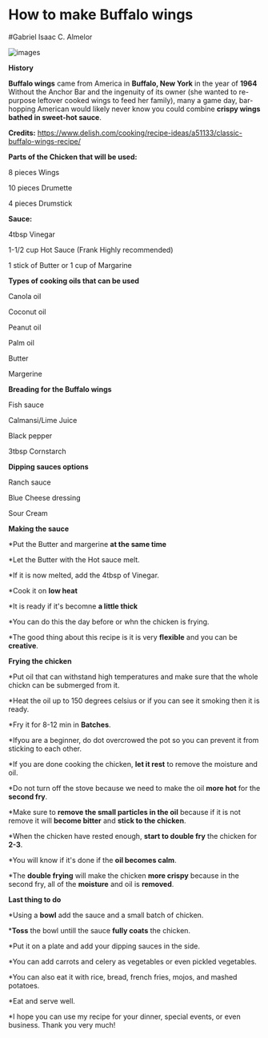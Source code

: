 # How to make Buffalo wings
#Gabriel Isaac C. Almelor

![images](https://github.com/IsaakIsrael1936/IsaakIsrael1936.github.io/assets/152355398/e164cf60-ad2b-47ca-9497-9fdfb7da6b50)

**History**

**Buffalo wings** came from America in **Buffalo, New York** in the year of **1964** Without the Anchor Bar and the ingenuity of its owner (she wanted to re-purpose leftover cooked wings to feed her family), many a game day, bar-hopping American would likely never know you could combine **crispy wings bathed in sweet-hot sauce**.

**Credits:** https://www.delish.com/cooking/recipe-ideas/a51133/classic-buffalo-wings-recipe/

**Parts of the Chicken that will be used:**

8 pieces Wings

10 pieces Drumette
 
4 pieces Drumstick

**Sauce:**

4tbsp Vinegar

1-1/2 cup Hot Sauce (Frank Highly recommended)

1 stick of Butter or 1 cup of Margarine

**Types of cooking oils that can be used**

Canola oil

Coconut oil

Peanut oil

Palm oil

Butter

Margerine

**Breading for the Buffalo wings**

Fish sauce

Calmansi/Lime Juice

Black pepper

3tbsp Cornstarch

**Dipping sauces options**

Ranch sauce

Blue Cheese dressing

Sour Cream

**Making the sauce**

*Put the Butter and margerine **at the same time**

*Let the Butter with the Hot sauce melt.

*If it is now melted, add the 4tbsp of Vinegar.

*Cook it on **low heat**

*It is ready if it's becomne **a little thick**

*You can do this the day before or whn the chicken is frying.

*The good thing about this recipe is it is very **flexible** and you can be **creative**.

**Frying the chicken**

*Put oil that can withstand high temperatures and make sure that the whole chickn can be submerged from it.

*Heat the oil up to 150 degrees celsius or if you can see it smoking then it is ready.

*Fry it for 8-12 min in **Batches**.

*Ifyou are a beginner, do dot overcrowed the pot so you can prevent it from sticking to each other.

*If you are done cooking the chicken, **let it rest** to remove the moisture and oil.

*Do not turn off the stove because we need to make the oil **more hot** for the **second fry**.

*Make sure to **remove the small particles in the oil** because if it is not remove it will **become bitter** and **stick to the chicken**.

*When the chicken have rested enough, **start to double fry** the chicken for **2-3**.

*You will know if it's done if the **oil becomes calm**.

*The **double frying** will make the chicken **more crispy** because in the second fry, all of the **moisture** and oil is **removed**.

**Last thing to do**

*Using a **bowl** add the sauce and a small batch of chicken.

***Toss** the bowl untill the sauce **fully coats** the chicken.

*Put it on a plate and add your dipping sauces in the side.

*You can add carrots and celery as vegetables or even pickled vegetables.

*You can also eat it with rice, bread, french fries, mojos, and mashed potatoes.

*Eat and serve well.

*I hope you can use my recipe for your dinner, special events, or even business. Thank you very much!
